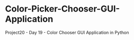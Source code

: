 # Color-Picker-Chooser-GUI-Application
Project20 - Day 19 - Color Chooser GUI Application in Python
